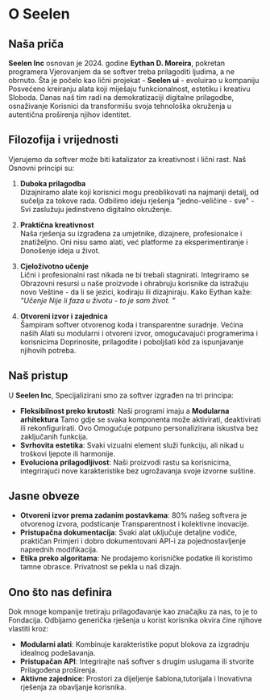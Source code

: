 # O Seelen

## Naša priča

**Seelen Inc** osnovan je 2024. godine **Eythan D. Moreira**, pokretan programera
Vjerovanjem da se softver treba prilagoditi ljudima, a ne obrnuto.
Šta je počelo kao lični projekat - **Seelen ui** - evoluirao u kompaniju
Posvećeno kreiranju alata koji miješaju funkcionalnost, estetiku i kreativu
Sloboda. Danas naš tim radi na demokratizaciji digitalne prilagodbe, osnaživanje
Korisnici da transformišu svoja tehnološka okruženja u autentična proširenja
njihov identitet.

## Filozofija i vrijednosti

Vjerujemo da softver može biti katalizator za kreativnost i lični rast. Naš
Osnovni principi su:

1.  **Duboka prilagodba**\
    Dizajniramo alate koji korisnici mogu preoblikovati na najmanji detalj, od
    sučelja za tokove rada. Odbilimo ideju rješenja "jedno-veličine - sve"
    \- Svi zaslužuju jedinstveno digitalno okruženje.

2.  **Praktična kreativnost**\
    Naša rješenja su izgrađena za umjetnike, dizajnere, profesionalce i
    znatiželjno. Oni nisu samo alati, već platforme za eksperimentiranje i
    Donošenje ideja u život.

3.  **Cjeloživotno učenje**\
    Lični i profesionalni rast nikada ne bi trebali stagnirati. Integriramo se
    Obrazovni resursi u naše proizvode i ohrabruju korisnike da istražuju novo
    Veštine - da li se jezici, kodiraju ili dizajniraju. Kako Eythan kaže: *"Učenje
    Nije li faza u životu - to je sam život. "*

4.  **Otvoreni izvor i zajednica**\
    Šampiram softver otvorenog koda i transparentne suradnje. Većina naših
    Alati su modularni i otvoreni izvor, omogućavajući programerima i korisnicima
    Doprinosite, prilagodite i poboljšati kôd za ispunjavanje njihovih potreba.

## Naš pristup

U **Seelen Inc**, Specijalizirani smo za softver izgrađen na tri principa:

*   **Fleksibilnost preko krutosti**: Naši programi imaju a **Modularna arhitektura**
    Tamo gdje se svaka komponenta može aktivirati, deaktivirati ili rekonfigurirati. Ovo
    Omogućuje potpuno personalizirana iskustva bez zaključanih funkcija.
*   **Svrhovita estetika**: Svaki vizualni element služi funkciju, ali nikad u
    troškovi ljepote ili harmonije.
*   **Evoluciona prilagodljivost**: Naši proizvodi rastu sa korisnicima, integrirajući nove
    karakteristike bez ugrožavanja svoje izvorne suštine.

## Jasne obveze

*   **Otvoreni izvor prema zadanim postavkama**: 80% našeg softvera je otvorenog izvora, podsticanje
    Transparentnost i kolektivne inovacije.
*   **Pristupačna dokumentacija**: Svaki alat uključuje detaljne vodiče, praktičan
    Primjeri i dobro dokumentovani API-i za pojednostavljenje naprednih modifikacija.
*   **Etika preko algoritama**: Ne prodajemo korisničke podatke ili koristimo tamne obrasce.
    Privatnost se pekla u naš dizajn.

## Ono što nas definira

Dok mnoge kompanije tretiraju prilagođavanje kao značajku za nas, to je to
Fondacija. Odbijamo generička rješenja u korist korisnika okvira čine njihove
vlastiti kroz:

*   **Modularni alati**: Kombinuje karakteristike poput blokova za izgradnju idealnog podešavanja.
*   **Pristupačan API**: Integrirajte naš softver s drugim uslugama ili stvorite
    Prilagođena proširenja.
*   **Aktivne zajednice**: Prostori za dijeljenje šablona, ​​tutorijala i
    Inovativna rješenja za obavljanje korisnika.
